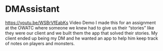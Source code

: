 # DMAssistant
https://youtu.be/WSBrVfEabKs Video Demo
I made this for an assignment at the OWATC where someone we knew had to give us their “stories” like they were our client and we built them the app that solved their stories. My client ended up being my DM and he wanted an app to help him keep track of notes on players and monsters.
